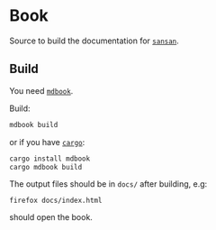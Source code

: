 # Book
Source to build the documentation for [`sansan`](https://sansan.cat).

## Build
You need [`mdbook`](https://github.com/rust-lang/mdBook).

Build:
```bash
mdbook build
```

or if you have [`cargo`](https://doc.rust-lang.org/cargo/getting-started/installation.html):
```bash
cargo install mdbook
cargo mdbook build
```

The output files should be in `docs/` after building, e.g:
```
firefox docs/index.html
```
should open the book.
